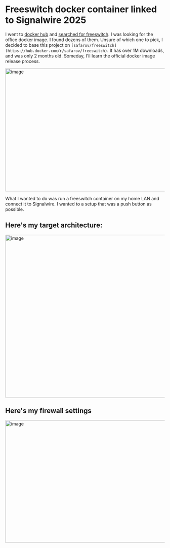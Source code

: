 # Freeswitch docker container linked to Signalwire 2025
I went to [docker hub](https://hub.docker.com/) and [searched for freeswitch](https://hub.docker.com/search?q=freeswitch).  I was looking for the office docker image.  I found dozens of them.  Unsure of which one to pick, I decided to base this project on `[safarov/freeswitch](https://hub.docker.com/r/safarov/freeswitch)`.  It has over 1M downloads, and was only 2 months old.  Someday, I'll learn the official docker image release process.

<img width="532" height="387" alt="image" src="https://github.com/user-attachments/assets/bffcea07-dcc6-4f6e-8d49-c4e5aae7b632" />

What I wanted to do was run a freeswitch container on my home LAN and connect it to Signalwire.  I wanted to a setup that was a push button as possible.  

## Here's my target architecture:
<img width="900" height="512" alt="image" src="https://github.com/user-attachments/assets/9bff192a-5dac-4060-bd6f-9296324a5358" />

## Here's my firewall settings
<img width="1414" height="385" alt="image" src="https://github.com/user-attachments/assets/7ce2c92e-4446-410a-a7d7-b975d3c6d8a7" />




